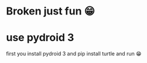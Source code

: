 # Broken just fun 😁 

# use pydroid 3 
first you install pydroid 3 
and pip install 
turtle
and run 😁
